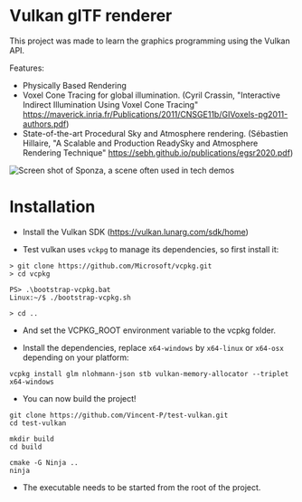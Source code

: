 # Vulkan glTF renderer

This project was made to learn the graphics programming using the Vulkan API.

Features:
- Physically Based Rendering
- Voxel Cone Tracing for global illumination. (Cyril Crassin, "Interactive Indirect Illumination Using Voxel Cone Tracing" https://maverick.inria.fr/Publications/2011/CNSGE11b/GIVoxels-pg2011-authors.pdf)
- State-of-the-art Procedural Sky and Atmosphere rendering. (Sébastien Hillaire, "A Scalable and Production ReadySky and Atmosphere Rendering Technique" https://sebh.github.io/publications/egsr2020.pdf)

![Screen shot of Sponza, a scene often used in tech demos](https://media.discordapp.net/attachments/707881265751261244/755893378184642634/unknown.png?width=1183&height=684)

# Installation

- Install the Vulkan SDK (https://vulkan.lunarg.com/sdk/home)

- Test vulkan uses `vckpg` to manage its dependencies, so first install it:

```
> git clone https://github.com/Microsoft/vcpkg.git
> cd vcpkg

PS> .\bootstrap-vcpkg.bat
Linux:~/$ ./bootstrap-vcpkg.sh

> cd ..
```

- And set the VCPKG_ROOT environment variable to the vcpkg folder.

- Install the dependencies, replace `x64-windows` by `x64-linux` or `x64-osx` depending on your platform:

```
vcpkg install glm nlohmann-json stb vulkan-memory-allocator --triplet x64-windows
```

- You can now build the project!

```
git clone https://github.com/Vincent-P/test-vulkan.git
cd test-vulkan

mkdir build
cd build

cmake -G Ninja ..
ninja
```

- The executable needs to be started from the root of the project.
